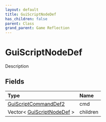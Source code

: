 ```yaml
---
layout: default
title: GuiScriptNodeDef
has_children: false
parent: Class
grand_parent: Game Reflection
---
```

# GuiScriptNodeDef
Description 

## Fields

| Type | Name |
|:-------------|:--------------|
| [GuiScriptCommandDef2](/docs/game-reflection/components/gui_script_command_def2) | cmd |
| Vector< [GuiScriptNodeDef](/docs/game-reflection/classes/gui_script_node_def) > | children |

